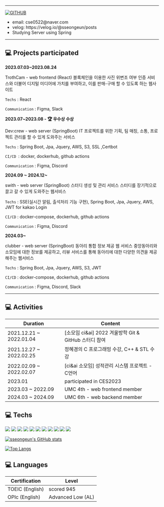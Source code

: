 <!-- <div align="center">![header](https://capsule-render.vercel.app/api?type=venom&color==ffe08c&height=150&text=I'm%20sseongeun)</div> -->

<!--![header](https://capsule-render.vercel.app/api?type=waving&color=ffe08c&text=&animation=twinkling&height=80) -->

<!--[![Typing SVG](https://readme-typing-svg.demolab.com?font=Alkatra&weight=500&size=45&duration=4000&pause=3&color=ffe08c&center=false&vCenter=false&multiline=true&repeat=true&width=1000&height=100&lines=Hi+I'm+seongeun!👋)](https://git.io/typing-svg)-->
 
---
  
[![GITHUB](https://hits.seeyoufarm.com/api/count/incr/badge.svg?url=https%3A%2F%2Fgithub.com%2Fsseongeun&count_bg=%23F29494&title_bg=%232F2E2E&icon=github.svg&icon_color=%23FFFFFF&title=GITHUB&edge_flat=false)](https://github.com/sseongeun)


 
  <ul>
    <li>  email: cse0522@naver.com</li>
    <li>  velog: https://velog.io/@sseongeun/posts</li>
    <li>  Studying Server using Spring </li>
  </ul>



---

## 💻 Projects participated


**2023.07.03~2023.08.24**

TrothCam -  web frontend (React)
블록체인을 이용한 사진 위변조 여부 인증 서비스와 더불어 디지털 미디어에 가치를 부여하고, 이를 판매-구매 할 수 있도록 하는 웹사이트

`Techs` : React

`Communication` : Figma, Slack

**2023.07~2023.08 - 🏆 우수상 수상**

Dev:crew - web server (SpringBoot)
IT 프로젝트를 위한 기획, 팀 매칭, 소통, 프로젝트 관리를 할 수 있게 도와주는 서비스

`Techs` : Spring Boot, Jpa, Jquery, AWS, S3, SSL ,Certbot

`CI/CD `: docker, dockerhub, github actions

`Communication` : Figma, Discord

**2024.09 ~ 2024.12~**

swith - web server (SpringBoot)
스터디 생성 및 관리 서비스
스터디를 장기적으로 끌고 갈 수 있게 도와주는 웹서비스

`Techs` : SSE(실시간 알림, 출석처리 기능 구현), Spring Boot, Jpa, Jquery, AWS, JWT for kakao Login

`CI/CD` : docker-compose, dockerhub, github actions

`Communication` : Figma, Discord


**2024.03~**

clubber - web server (SpringBoot)
동아리 통합 정보 제공 웹 서비스 
중앙동아리와 소모임에 대한 정보를 제공하고, 리뷰 서비스를 통해 동아리에 대한 다양한 의견을 제공해주는 웹서비스

`Techs` : Spring Boot, Jpa, Jquery, AWS, S3, JWT

`CI/CD` : docker-compose, dockerhub, github actions

`Communication` : Figma, Discord, Slack



---
## 💻  Activities
| Duration                   | Content                                              |
|-------------------------|--------------------------------------------------------|
| 2021.12.21 ~ 2022.01.04 | [소모임 ci&ai] 2022 겨울방학 Git & GitHub 스터디 참여  |
| 2021.12.27 ~ 2022.02.25 | 정혜경의 C 프로그래밍 수강, C++ & STL 수강  |
| 2022.02.09 ~ 2022.02.07 | [ci&ai 소모임] 성적관리 시스템 프로젝트 - C언어  |
| 2023.01 | participated in CES2023  |
| 2023.03 ~ 2022.09 | UMC 4th - web frontend member  |
| 2024.03 ~ 2024.09 | UMC 6th - web backend member  |




## 💻 Techs

  
  <div>
    <img src="https://img.shields.io/badge/Java-007396?style=flat&logo=Java&logoColor=white" />
    <img src="https://img.shields.io/badge/Spring-6DB33F?style=flat&logo=Spring&logoColor=white" />
    <img src="https://img.shields.io/badge/Spring Boot-6DB33F?style=flat&logo=Spring-Boot&logoColor=white" />
    <img src="https://img.shields.io/badge/JPA-6DB33F?style=flat&logo=JPA&logoColor=white" />
     <img src="https://img.shields.io/badge/AWS-6DB33F?style=flat&logo=AWS&logoColor=white" />
    <img src="https://img.shields.io/badge/Python-3776AB?style=flat&logo=Python&logoColor=white" />
    <img src="https://img.shields.io/badge/React-61DAFB?style=flat&logo=React&logoColor=white" />
    <img src="https://img.shields.io/badge/HTML-E34F26?style=flat&logo=HTML&logoColor=white" />
    <img src="https://img.shields.io/badge/CSS-1572B6?style=flat&logo=CSS&logoColor=white" />
    <img src="https://img.shields.io/badge/C++-1572B6?style=flat&logo=C++&logoColor=white" />
     <img src="https://img.shields.io/badge/C-1572B6?style=flat&logo=C&logoColor=white" />
  </div>

<div>
 
  [![sseongeun's GitHub stats](https://github-readme-stats.vercel.app/api?username=sseongeun&theme=nord&hide_border=true&count_private=true)](https://github.com/sseongeun/github-readme-stats)
 
 
   [![Top Langs](https://github-readme-stats.vercel.app/api/top-langs/?username=sseongeun&layout=compact)](https://github.com/sseongeun/github-readme-stats)
</div>
 

 ## 💻 Languages
 
| Certification                 | Level                                           |
|-------------------------|--------------------------------------------------------|
| TOEIC (English) | scored 945 |
| OPIc (English) | Advanced Low (AL) |

<!--  <img src="https://capsule-render.vercel.app/api?type=waving&color=BFE3FC&height=150&section=footer" /> -->


